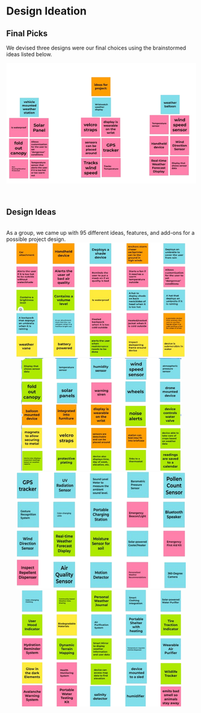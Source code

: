 # Design Ideation

## Final Picks

We devised three designs were our final choices using the brainstormed ideas listed below.

![image caption](Design_Ideation_Results.png)

<br>

## Design Ideas 
<br>
As a group, we came up with 95 different ideas, features, and add-ons for a possible project design. 
<br>
<div align="center">
<img length="450" width="450" src="Design_Ideation_2.png"><img length="450" width="425" src="Design_Ideation_1.png">
<br>
<img height="310" width="450" src="Design_Ideation_4.png"><img length="450" width="425" src="Design_Ideation_3.png" >
<br>
